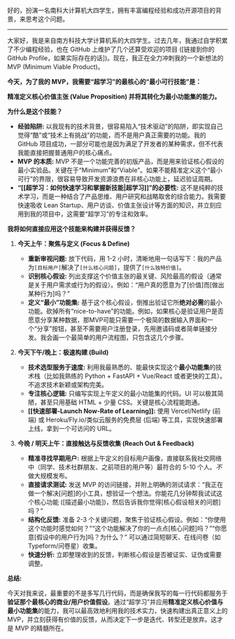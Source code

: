 好的，扮演一名南科大计算机大四学生，拥有丰富编程经验和成功开源项目的背景，来思考这个问题。

---

大家好，我是来自南方科技大学计算机系的大四学生。过去几年，我通过自学积累了不少编程经验，也在 GitHub 上维护了几个还算受欢迎的项目 ([链接到你的GitHub Profile，如果实际存在的话])。现在，我正在全力冲刺我的一个新想法的 MVP (Minimum Viable Product)。

**今天，为了我的 MVP，我需要“超学习”的最核心的“最小可行技能”是：**

**精准定义核心价值主张 (Value Proposition) 并将其转化为最小功能集的能力。**

**为什么是这个技能？**

*   **经验陷阱:** 以我现有的技术背景，很容易陷入“技术驱动”的陷阱，即实现自己觉得“酷”或“技术上有挑战”的功能，而不是用户真正需要的功能。我的 GitHub 项目成功，一部分可能也是因为满足了开发者的某种需求，但不代表我能直接把握普通用户的核心痛点。
*   **MVP 的本质:** MVP 不是一个功能完善的初版产品，而是用来验证核心假设的最小实验品。关键在于“Minimum”和“Viable”。如果不能精准定义这个“最小可行”的界限，很容易导致开发资源浪费在非核心功能上，延迟验证周期。
*   **“[[超学习：如何快速学习和掌握新技能|超学习]]”的必要性:** 这不是纯粹的技术学习，而是一种结合了产品思维、用户研究和战略取舍的综合能力。我需要快速吸收 Lean Startup、用户访谈、价值主张设计等方面的知识，并立刻应用到我的项目中，这需要“超学习”的专注和效率。

**我将如何直接应用这个技能来构建并获得反馈？**

1.  **今天上午：聚焦与定义 (Focus & Define)**
    *   **重新审视问题:** 放下代码，用 1-2 小时，清晰地用一句话写下：我的产品为`[目标用户]`解决了`[什么核心问题]`，提供了`[什么独特价值]`。
    *   **识别核心假设:** 列出支撑这个价值主张的最关键、风险最高的假设（通常是关于用户需求或行为的假设）。例如：“用户真的愿意为了[价值]而[做出某种行为]吗？”
    *   **定义“最小”功能集:** 基于这个核心假设，倒推出验证它所**绝对必需**的最小功能。砍掉所有“nice-to-have”的功能。例如，如果核心是验证用户是否愿意分享某种数据，那MVP可能只需要一个极简的数据输入界面和一个“分享”按钮，甚至不需要用户注册登录，先用邀请码或者简单链接分发。我会画一个最简单的用户流程图，只包含这几个步骤。

2.  **今天下午/晚上：极速构建 (Build)**
    *   **技术选型服务于速度:** 利用我最熟悉的、能最快实现这个**最小功能集**的技术栈（比如我熟练的 Python + FastAPI + Vue/React 或者更快的工具）。不追求技术新颖或架构完美。
    *   **专注核心逻辑:** 只编写实现上午定义的最小功能集的代码。UI 可以极其简陋，甚至只用基础 HTML + 少量 CSS。关键是核心流程能跑通。
    *   **[[快速部署-Launch Now-Rate of Learning]]:** 使用 Vercel/Netlify (前端) 或 Heroku/Fly.io/类似云服务的免费层 (后端) 等工具，实现快速部署上线，拿到一个可访问的 URL。

3.  **今晚 / 明天上午：直接触达与反馈收集 (Reach Out & Feedback)**
    *   **精准寻找早期用户:** 根据上午定义的目标用户画像，直接联系我社交网络中（同学、技术社群朋友、之前项目的用户等）最符合的 5-10 个人。*不*做大规模发布。
    *   **直接请求测试:** 发送 MVP 的访问链接，并附上明确的测试请求：“我正在做一个解决[问题]的小工具，想验证一个想法。你能花几分钟帮我试试这个核心功能 ([描述最小功能])，然后告诉我你觉得[核心假设相关的问题]吗？”
    *   **结构化反馈:** 准备 2-3 个关键问题，聚焦于验证核心假设。例如：“你使用这个功能时感觉如何？”“这个功能解决了你的一点点[核心问题]吗？”“你愿意[假设中的用户行为]吗？为什么？” 可以通过简短聊天、在线问卷（如 Typeform/问卷星）收集。
    *   **快速分析:** 立即整理收到的反馈，判断核心假设是否被证实、证伪或需要调整。

**总结:**

今天对我来说，最重要的不是多写几行代码，而是确保我写的每一行代码都服务于**验证那个最核心的商业/用户价值假设**。通过“超学习”并应用**精准定义核心价值与最小功能集**的能力，我可以最高效地利用我的技术实力，快速构建出真正意义上的 MVP，并立刻获得有价值的反馈，从而决定下一步是迭代、转型还是放弃。这才是 MVP 的精髓所在。